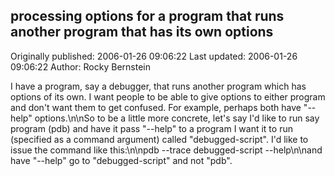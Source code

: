 ## processing options for a program that runs another program that has its own options

Originally published: 2006-01-26 09:06:22
Last updated: 2006-01-26 09:06:22
Author: Rocky Bernstein

I have a program, say a debugger, that runs another program which has options of its own. I want people to be able to give options to either program and don't want them to get confused. For example, perhaps both have "--help" options.\n\nSo to be a little more concrete, let's say I'd like to run say program (pdb) and have it pass "--help" to a program I want it to run (specified as a command argument) called "debugged-script". I'd like to issue the command like this:\n\npdb --trace debugged-script --help\n\nand have "--help" go to "debugged-script" and not "pdb".